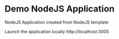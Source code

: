 # Demo NodeJS Application

NodeJS Application created from NodeJS template

Launch the application locally http://localhost:3000
